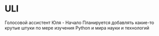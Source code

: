 # ULI
Голосовой ассистент 
Юля - Начало
Планируется добавлять какие-то крутые штуки по мере изучения Python и мира науки и технологий
